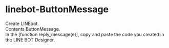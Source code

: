 # linebot-ButtonMessage

Create LINEbot.   
Contents ButtonMessage.   
In the [function reply_message(e)], copy and paste the code you created in the LINE BOT Designer. 
